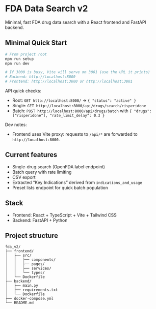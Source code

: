 # FDA Data Search v2

Minimal, fast FDA drug data search with a React frontend and FastAPI backend.

## Minimal Quick Start

```bash
# From project root
npm run setup
npm run dev

# If 3000 is busy, Vite will serve on 3001 (use the URL it prints)
# Backend: http://localhost:8000
# Frontend: http://localhost:3000 or http://localhost:3001
```

API quick checks:
- Root: `GET http://localhost:8000/` → `{ "status": "active" }`
- Single: `GET http://localhost:8000/api/drugs/search/risperidone`
- Batch: `POST http://localhost:8000/api/drugs/batch` with `{ "drugs": ["risperidone"], "rate_limit_delay": 0.3 }`

Dev notes:
- Frontend uses Vite proxy: requests to `/api/*` are forwarded to `http://localhost:8000`.

## Current features
- Single-drug search (OpenFDA label endpoint)
- Batch query with rate limiting
- CSV export
- Extracted “Key Indications” derived from `indications_and_usage`
- Preset lists endpoint for quick batch population

## Stack
- Frontend: React + TypeScript + Vite + Tailwind CSS
- Backend: FastAPI + Python

## Project structure

```
fda_v2/
├── frontend/
│   ├── src/
│   │   ├── components/
│   │   ├── pages/
│   │   ├── services/
│   │   └── types/
│   └── Dockerfile
├── backend/
│   ├── main.py
│   ├── requirements.txt
│   └── Dockerfile
├── docker-compose.yml
└── README.md
```